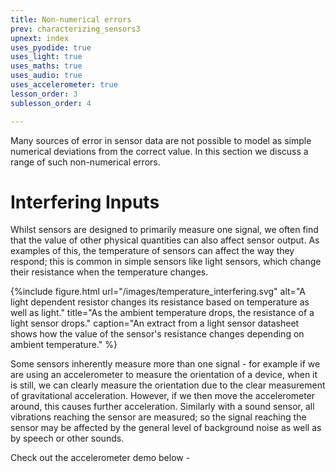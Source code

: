 ```yaml
---
title: Non-numerical errors
prev: characterizing_sensors3
upnext: index
uses_pyodide: true
uses_light: true
uses_maths: true
uses_audio: true
uses_accelerometer: true
lesson_order: 3
sublesson_order: 4

---
```

Many sources of error in sensor data are not possible to model as simple numerical deviations from the correct value. In this section we discuss a range of such non-numerical errors.

# Interfering Inputs

Whilst sensors are designed to primarily measure one signal, we often find that the value of other physical quantities can also affect sensor output. As examples of this, the temperature of sensors can affect the way they respond; this is common in simple sensors like light sensors, which change their resistance when the temperature changes.

{%include figure.html url="/images/temperature_interfering.svg" alt="A light dependent resistor changes its resistance based on temperature as well as light." title="As the ambient temperature drops, the resistance of a light sensor drops." caption="An extract from a light sensor datasheet shows how the value of the sensor's resistance changes depending on ambient temperature." %}

Some sensors inherently measure more than one signal - for example if we are using an accelerometer to measure the orientation of a device, when it is still, we can clearly measure the orientation due to the clear measurement of gravitational acceleration. However, if we then move the accelerometer around, this causes further acceleration. Similarly with a sound sensor, all vibrations reaching the sensor are measured; so the signal reaching the sensor may be affected by the general level of background noise as well as by speech or other sounds. 

Check out the accelerometer demo below - 

<script>
makePyodideBox({
    codeString:`
# we use time.sleep for delay
import time    
# load the sensors module
import sensors
import graphs

while True:
    # get xyz values of acceleration
    # can also use sensors.accel.get_magnitude()
    # to get the overall magnitude of acceleration
    (x,y,z)=sensors.accel.get_xyz()
    if abs(x)>abs(y) and abs(x)>abs(z):
        if x>0:
            print("Right side up")
        else:
            print("Left side up")
    elif abs(y)>abs(x) and abs(y)>abs(z):
        if y>0:
            print("Top up")
        else:
            print("Bottom up")
    elif abs(z)>abs(x) and abs(z)>abs(y):
        if z>0:
            print("Front up")
        else:
            print("Back up")
    graphs.on_value("x",x)
    graphs.on_value("y",y)
    graphs.on_value("z",z)
    time.sleep(0.1)
`  ,hasGraph:true,hasConsole:true,showCode:true,editable:true,caption:"Read smartphone accelerometer sensor in python"})
</script>


